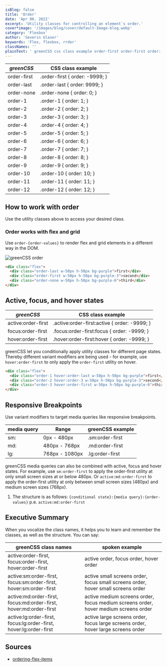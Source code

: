 ```yaml
---
isBlog: false
title: 'Order'
date: 'Apr 06. 2022'
excerpt: 'Utility classes for controlling an element`s order.'
cover*image: '/images/blog/cover/default-Image-blog.webp'
category: 'Flexbox'
author: 'Severin Glaser'
keywords: 'Flex, flexbox, rrder'
classNames: ''
plainText: ' greenCSS css class example order-first order-first order: -9999; order-last order-last order: 9999; order-none order-none order: 0; order-1 order-1 order: 1; order-2 order-2 order: 2; order-3 order-3 order: 3; order-4 order-4 order: 4; order-5 order-5 order: 5; order-6 order-6 order: 6; order-7 order-7 order: 7; order-8 order-8 order: 8; order-9 order-9 order: 9; order-10 order-10 order: 10; order-11 order-11 order: 11; order-12 order-12 order: 12; how to work with order use the utility classes above to access your desired class order works with flex and grid use `order order-values ` to render flex and grid elements in a different way in the dom ! greenCSS order images docs flex order webp?style=centerme  active focus and hover states greenCSS css class example active:order-first active :order-first:active order: -9999; focus:order-first focus :order-first:focus order: -9999; hover:order-first hover :order-first:hover order: -9999; greenCSS let you conditionally apply utility classes for different page states thereby different variant modifiers are being used for example use `hover:order-first` to only apply the `order-first` utility on hover  responsive breakpoints use variant modifiers to target media queries like responsive breakpoints media query range greenCSS example sm: 0px 480px sm:order-first md: 480px 768px md:order-first lg: 768px 1080px lg:order-first greenCSS media queries can also be combined with active focus and hover states for example use `sm:order-first` to apply the order-first utility at only small screen sizes at or below 480px or `active:md:order-first` to apply the order-first utility at only between small screen sizes 480px and medium screen sizes 768px 1 the structure is as follows: ` conditional state : media query : order-values ` p e `active:md:order-first` executive summary when you vocalize the class names it helps you to learn and remember the classes as well as the structure you can say: greenCSS class names spoken example active:order-first focus:order-first hover:order-first active order focus order hover order active:sm:order-first focus:sm:order-first hover:sm:order-first active small screens order focus small screens order hover small screens order active:md:order-first focus:md:order-first hover:md:order-first active medium screens order focus medium screens order hover medium screens order active:lg:order-first focus:lg:order-first hover:lg:order-first active large screens order focus large screens order hover large screens order sources ordering-flex-items https: developer mozilla org en-us docs web css css flexible box layout ordering flex items '
---
```


| _greenCSS_  | CSS class example              |
| ----------- | ------------------------------ |
| order-first | .order-first { order: -9999; } |
| order-last  | .order-last { order: 9999; }   |
| order-none  | .order-none { order: 0; }      |
| order-1     | .order-1 { order: 1; }         |
| order-2     | .order-2 { order: 2; }         |
| order-3     | .order-3 { order: 3; }         |
| order-4     | .order-4 { order: 4; }         |
| order-5     | .order-5 { order: 5; }         |
| order-6     | .order-6 { order: 6; }         |
| order-7     | .order-7 { order: 7; }         |
| order-8     | .order-8 { order: 8; }         |
| order-9     | .order-9 { order: 9; }         |
| order-10    | .order-10 { order: 10; }       |
| order-11    | .order-11 { order: 11; }       |
| order-12    | .order-12 { order: 12; }       |

## How to work with order

Use the utility classes above to access your desired class.

### Order works with flex and grid

Use `order-{order-values}` to render flex and grid elements in a different way in the DOM.

![greenCSS order](/images/docs/flex/order.webp?style=centerme)

```html
<div class="flex">
  <div class="order-last w-50px h-50px bg-purple">first</div>
  <div class="order-first w-50px h-50px bg-purple-3">second</div>
  <div class="order-none w-50px h-50px bg-purple-6">third</div>
</div>
```

## Active, focus, and hover states

| _greenCSS_         | CSS class example                             |
| ------------------ | --------------------------------------------- |
| active:order-first | .active\:order-first:active { order: -9999; } |
| focus:order-first  | .focus\:order-first:focus { order: -9999; }   |
| hover:order-first  | .hover\:order-first:hover { order: -9999; }   |

greenCSS let you conditionally apply utility classes for different page states. Thereby different variant modifiers are being used - for example, use `hover:order-first` to only apply the `order-first` utility on hover.

```html
<div class="flex">
  <div class="order-1 hover:order-last w-50px h-50px bg-purple">first</div>
  <div class="order-2 hover:order-3 w-50px h-50px bg-purple-3">second</div>
  <div class="order-3 hover:order-first w-50px h-50px bg-purple-6">third</div>
</div>
```

## Responsive Breakpoints

Use variant modifiers to target media queries like responsive breakpoints.

| media query | Range          | greenCSS example |
| ----------- | -------------- | ---------------- |
| sm:         | 0px - 480px    | .sm:order-first  |
| md:         | 480px - 768px  | .md:order-first  |
| lg:         | 768px - 1080px | .lg:order-first  |

greenCSS media queries can also be combined with active, focus and hover states. For example, use `sm:order-first` to apply the order-first utility at only small screen sizes at or below 480px. Or `active:md:order-first` to apply the order-first utility at only between small screen sizes (480px) and medium screen sizes (768px).

1. The structure is as follows: `{conditional state}:{media query}:{order-values}` p.e. `active:md:order-first`

## Executive Summary

When you vocalize the class names, it helps you to learn and remember the classes, as well as the structure. You can say:

| greenCSS class names                                              | spoken example                                                                      |
| ----------------------------------------------------------------- | ----------------------------------------------------------------------------------- |
| active:order-first, focus:order-first, hover:order-first          | active order, focus order, hover order                                              |
| active:sm:order-first, focus:sm:order-first, hover:sm:order-first | active small screens order, focus small screens order, hover small screens order    |
| active:md:order-first, focus:md:order-first, hover:md:order-first | active medium screens order, focus medium screens order, hover medium screens order |
| active:lg:order-first, focus:lg:order-first, hover:lg:order-first | active large screens order, focus large screens order, hover large screens order    |

## Sources

- [ordering-flex-items](https://developer.mozilla.org/en-US/docs/Web/CSS/CSS_Flexible_Box_Layout/Ordering_Flex_Items)
